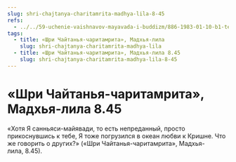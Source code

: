 ```yaml
---
slug: shri-chajtanya-charitamrita-madhya-lila-8-45
refs:
  - ../../59-uchenie-vaishnavov-mayavada-i-buddizm/886-1983-01-10-b1-temnaya-peshhera-otrecheniya.md
tags:
  - title: «Шри Чайтанья-чаритамрита», Мадхья-лила
    slug: shri-chajtanya-charitamrita-madhya-lila
  - title: «Шри Чайтанья-чаритамрита», Мадхья-лила 8.45
    slug: shri-chajtanya-charitamrita-madhya-lila-8-45
---
```


# «Шри Чайтанья-чаритамрита», Мадхья-лила 8.45

«Хотя Я санньяси-майявади, то есть непреданный, просто прикоснувшись к тебе, Я тоже погрузился в океан любви к Кришне. Что же говорить о других?» («Шри Чайтанья-чаритамрита», Мадхья-лила, 8.45).

